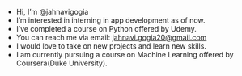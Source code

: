 -  Hi, I’m @jahnavigogia
-  I’m interested in interning in app development as of now.
- I’ve completed a course on Python offered by Udemy.
- You can reach me via email:
  jahnavi.gogia20@gmail.com
- I would love to take on new projects and learn new skills.
- I am currently pursuing a course on Machine Learning offered by Coursera(Duke University).
